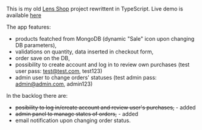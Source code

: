 This is my old [Lens Shop](https://github.com/Robert-Roszak/LensShop) project rewrittent in TypeScript.
Live demo is available [here](https://lens-shop-ts.vercel.app/)

The app features:
- products featched from MongoDB (dynamic "Sale" icon upon changing DB parameters),
- validations on quantity, data inserted in checkout form,
- order save on the DB,
- possibility to create account and log in to review own purchases (test user pass: test@test.com, test123)
- admin user to change orders' statuses (test admin pass: admin@admin.com, admin123)

In the backlog there are:
- ~~posibility to log in/create account and review user's purchases,~~ - added
- ~~admin panel to manage states of orders,~~ - added
- email notification upon changing order status.